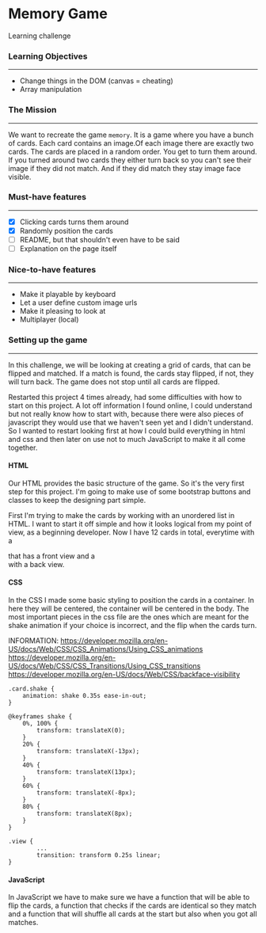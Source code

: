 # Memory Game
Learning challenge

### Learning Objectives
***
- Change things in the DOM (canvas = cheating)
- Array manipulation

### The Mission
***
We want to recreate the game `memory`. It is a game where you have a bunch of cards. Each card contains an image.Of each image there are exactly two cards. The cards are placed in a random order. You get to turn them around. If you turned around two cards they either turn back so you can't see their image if they did not match. And if they did match they stay image face visible.

### Must-have features
***
- [x] Clicking cards turns them around
- [x] Randomly position the cards
- [ ] README, but that shouldn't even have to be said
- [ ] Explanation on the page itself

### Nice-to-have features
***
- Make it playable by keyboard
- Let a user define custom image urls
- Make it pleasing to look at
- Multiplayer (local)

### Setting up the game
***
In this challenge, we will be looking at creating a grid of cards, that can be flipped and matched. If a match is found, the cards stay flipped, if not, they will turn back.
The game does not stop until all cards are flipped.

Restarted this project 4 times already, had some difficulties with how to start on this project. A lot off information I found online, I could understand but not really know how to start with, because there were also pieces of javascript they would use that we haven't seen yet and I didn't understand.
So I wanted to restart looking first at how I could build everything in html and css and then later on use not to much JavaScript to make it all come together.

#### HTML
Our HTML provides the basic structure of the game. So it's the very first step for this project.
I'm going to make use of some bootstrap buttons and classes to keep the designing part simple.

First I'm trying to make the cards by working with an unordered list in HTML. I want to start it off simple and how it looks logical from my point of view, as a beginning developer.
Now I have 12 cards in total, everytime with a <div> that has a front view and a <div> with a back view.

#### CSS
In the CSS I made some basic styling to position the cards in a container. In here they will be centered, the container will be centered in the body.
The most important pieces in the css file are the ones which are meant for the shake animation if your choice is incorrect, and the flip when the cards turn.

INFORMATION:
https://developer.mozilla.org/en-US/docs/Web/CSS/CSS_Animations/Using_CSS_animations
https://developer.mozilla.org/en-US/docs/Web/CSS/CSS_Transitions/Using_CSS_transitions
https://developer.mozilla.org/en-US/docs/Web/CSS/backface-visibility

```
.card.shake {
    animation: shake 0.35s ease-in-out;
}

@keyframes shake {
    0%, 100% {
        transform: translateX(0);
    }
    20% {
        transform: translateX(-13px);
    }
    40% {
        transform: translateX(13px);
    }
    60% {
        transform: translateX(-8px);
    }
    80% {
        transform: translateX(8px);
    }
}

.view {
        ...
        transition: transform 0.25s linear;
}
```
#### JavaScript
In JavaScript we have to make sure we have a function that will be able to flip the cards,
a function that checks if the cards are identical so they match and a function that will shuffle all cards at the start but also when you got all matches.